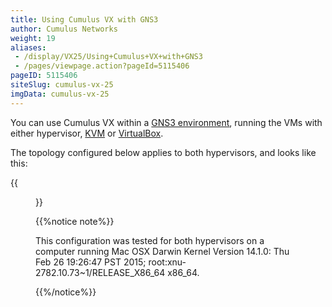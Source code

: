 ```yaml
---
title: Using Cumulus VX with GNS3
author: Cumulus Networks
weight: 19
aliases:
 - /display/VX25/Using+Cumulus+VX+with+GNS3
 - /pages/viewpage.action?pageId=5115406
pageID: 5115406
siteSlug: cumulus-vx-25
imgData: cumulus-vx-25
---
```

You can use Cumulus VX within a [GNS3
environment](https://community.gns3.com/login.jspa?referer=/community/software/download),
running the VMs with either hypervisor,
[KVM](http://www.linux-kvm.org/page/Downloads) or
[VirtualBox](https://www.virtualbox.org/wiki/Downloads).

The topology configured below applies to both hypervisors, and looks
like this:

{{<figure src="/images/cumulus-vx/VX_GNS3_topo_noOOB.png">}}

{{%notice note%}}

This configuration was tested for both hypervisors on a computer running
Mac OSX Darwin Kernel Version 14.1.0: Thu Feb 26 19:26:47 PST 2015;
root:xnu-2782.10.73\~1/RELEASE\_X86\_64 x86\_64.

{{%/notice%}}
